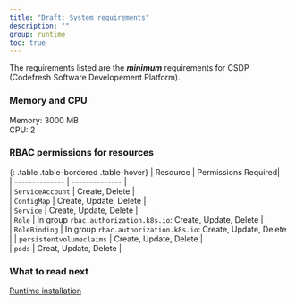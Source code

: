 ```yaml
---
title: "Draft: System requirements"
description: ""
group: runtime
toc: true
---
```



The requirements listed are the **_minimum_** requirements for CSDP (Codefresh Software Developement Platform).

### Memory and CPU

Memory: 3000 MB  
CPU: 2

### RBAC permissions for resources

{: .table .table-bordered .table-hover}
|  Resource                   |  Permissions Required|  
| --------------            | --------------           |  
| `ServiceAccount`            | Create, Delete         |                             
| `ConfigMap`                 | Create, Update, Delete |          
| `Service`                   | Create, Update, Delete |       
| `Role`                       | In group `rbac.authorization.k8s.io`: Create, Update, Delete |       
| `RoleBinding`               | In group `rbac.authorization.k8s.io`: Create, Update, Delete  | 
| `persistentvolumeclaims`    | Create, Update, Delete               |   
| `pods`                       | Creat, Update, Delete               | 

### What to read next
[Runtime installation]({{site.baseurl}}/docs/runtime/requirements/)